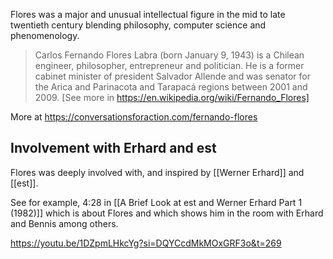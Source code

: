 Flores was a major and unusual intellectual figure in the mid to late twentieth century blending philosophy, computer science and phenomenology.

> Carlos Fernando Flores Labra (born January 9, 1943) is a Chilean engineer, philosopher, entrepreneur and politician. He is a former cabinet minister of president Salvador Allende and was senator for the Arica and Parinacota and Tarapacá regions between 2001 and 2009. [See more in https://en.wikipedia.org/wiki/Fernando_Flores]

More at https://conversationsforaction.com/fernando-flores

## Involvement with Erhard and est

Flores was deeply involved with, and inspired by [[Werner Erhard]] and [[est]].

See for example, 4:28 in [[A Brief Look at est and Werner Erhard Part 1 (1982)]] which is about Flores and which shows him in the room with Erhard and Bennis among others.

https://youtu.be/1DZpmLHkcYg?si=DQYCcdMkMOxGRF3o&t=269